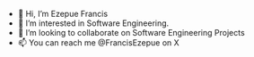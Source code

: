 - 👋 Hi, I’m Ezepue Francis
- 👀 I’m interested in Software Engineering.
- 💞️ I’m looking to collaborate on Software Engineering Projects
- 📫 You can reach me @FrancisEzepue on X
